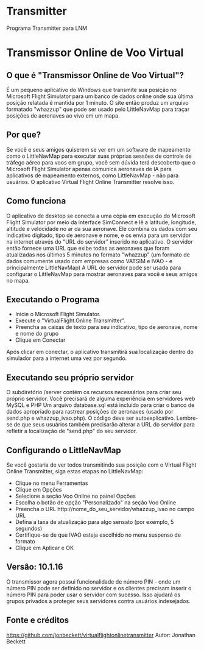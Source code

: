 # Transmitter
Programa Transmitter para LNM
# Transmissor Online de Voo Virtual

## O que é "Transmissor Online de Voo Virtual"?

É um pequeno aplicativo do Windows que transmite sua posição no Microsoft Flight Simulator para um banco de dados online onde sua última posição relatada é mantida por 1 minuto.
O site então produz um arquivo formatado "whazzup" que pode ser usado pelo LittleNavMap para traçar posições de aeronaves ao vivo em um mapa.

## Por que?

Se você e seus amigos quiserem se ver em um software de mapeamento como o LittleNavMap para executar suas próprias sessões de controle de tráfego aéreo para voos em grupo,
você sem dúvida terá descoberto que o Microsoft Flight Simulator apenas comunica aeronaves de IA para aplicativos de mapeamento externos, como LittleNavMap - não para usuários.
O aplicativo Virtual Flight Online Transmitter resolve isso.

## Como funciona
O aplicativo de desktop se conecta a uma cópia em execução do Microsoft Flight Simulator por meio da interface SimConnect e lê a latitude, longitude, altitude e velocidade no ar da sua aeronave.
Ele combina os dados com seu indicativo digitado, tipo de aeronave e nome, e os envia para um servidor na internet através do "URL do servidor" inserido no aplicativo.
O servidor então fornece uma URL que exibe todas as aeronaves que foram atualizadas nos últimos 5 minutos no formato "whazzup" 
(um formato de dados comumente usado com empresas como VATSIM e IVAO - e principalmente LittleNavMap)
A URL do servidor pode ser usada para configurar o LittleNavMap para mostrar aeronaves para você e seus amigos no mapa.

## Executando o Programa
* Inicie o Microsoft Flight Simulator.
* Execute o "VirtualFlight.Online Transmitter".
* Preencha as caixas de texto para seu indicativo, tipo de aeronave, nome e nome do grupo
* Clique em Conectar

Após clicar em conectar, o aplicativo transmitirá sua localização dentro do simulador para a internet uma vez por segundo.

## Executando seu próprio servidor
O subdiretório /server contém os recursos necessários para criar seu próprio servidor. Você precisará de alguma experiência em servidores web MySQL e PHP
Um arquivo database.sql está incluído para criar o banco de dados apropriado para rastrear posições de aeronaves (usado por send.php e whazzup_ivao.php). O código deve ser autoexplicativo.
Lembre-se de que seus usuários também precisarão alterar a URL do servidor para refletir a localização de "send.php" do seu servidor.

## Configurando o LittleNavMap

Se você gostaria de ver todos transmitindo sua posição com o Virtual Flight Online Transmitter, siga estas etapas no LittleNavMap:

* Clique no menu Ferramentas
* Clique em Opções
* Selecione a seção Voo Online no painel Opções
* Escolha o botão de opção "Personalizado" na seção Voo Online
* Preencha o URL http://nome_do_seu_servidor/whazzup_ivao no campo URL
* Defina a taxa de atualização para algo sensato (por exemplo, 5 segundos)
* Certifique-se de que IVAO esteja escolhido no menu suspenso de formato
* Clique em Aplicar e OK

## Versâo: 10.1.16

O transmissor agora possui funcionalidade de número PIN - onde um número PIN pode ser definido no servidor e os clientes precisam inserir o número PIN para poder usar o servidor com sucesso. Isso ajudará os grupos privados a proteger seus servidores contra usuários indesejados.

## Fonte e créditos

https://github.com/jonbeckett/virtualflightonlinetransmitter
Autor: Jonathan Beckett
